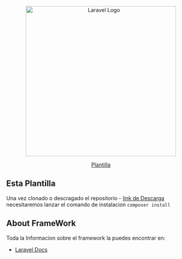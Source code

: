 <p align="center"><img src="https://raw.githubusercontent.com/laravel/art/master/logo-lockup/5%20SVG/2%20CMYK/1%20Full%20Color/laravel-logolockup-cmyk-red.svg" width="400" alt="Laravel Logo"></p>

<p align="center"><a href="https://github.com/ferbaeza/laravel_plantilla">Plantilla</a></p>

## Esta Plantilla

Una vez clonado o descragado el repositorio - [link de Descarga](https://github.com/ferbaeza/laravel_plantilla) necesitaremos lanzar el comando de instalacion ```composer install```





## About FrameWork

Toda la Informacion sobre el framework la puedes encontrar en:
- [Laravel Docs](./docs/Laravel.md)



